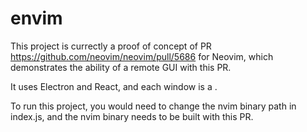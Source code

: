 # envim

This project is currectly a proof of concept of PR https://github.com/neovim/neovim/pull/5686 for Neovim, which demonstrates the ability of a remote GUI with this PR. 

It uses Electron and React, and each window is a <canvas>.

To run this project, you would need to change the nvim binary path in index.js, and the nvim binary needs to be built with this PR. 

